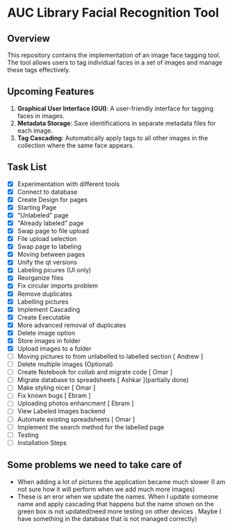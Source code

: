 # AUC Library Facial Recognition Tool

## Overview

This repository contains the implementation of an image face tagging tool. The tool allows users to tag individual faces in a set of images and manage these tags effectively.

## Upcoming Features

1. **Graphical User Interface (GUI)**: A user-friendly interface for tagging faces in images.
2. **Metadata Storage**: Save identifications in separate metadata files for each image.
3. **Tag Cascading**: Automatically apply tags to all other images in the collection where the same face appears.

## Task List

- [x] Experimentation with different tools
- [x] Connect to database
- [x] Create Design for pages
- [x] Starting Page
- [x] "Unlabeled" page
- [x] "Already labeled" page
- [x] Swap page to file upload
- [x] File upload selection
- [x] Swap page to labeling
- [x] Moving between pages
- [x] Unify the qt versions
- [x] Labeling picures (UI only)
- [x] Reorganize files
- [x] Fix circular imports problem
- [x] Remove duplicates
- [x] Labelling pictures
- [x] Implement Cascading
- [x] Create Executable
- [x] More advanced removal of duplicates
- [x] Delete image option
- [x] Store images in folder
- [x] Upload images to a folder
- [ ] Moving pictures to from unlabelled to labelled section [ Andrew ]
- [ ] Delete multiple images (Optional)
- [ ] Create Notebook for collab and migrate code [ Omar ]
- [ ] Migrate database to spreadsheets [ Ashkar ](partially done)
- [ ]  Make styling nicer [ Omar ]
- [ ] Fix known bugs [ Ebram ]
- [ ] Uploading photos enhancment [ Ebram ]
- [ ] View Labeled Images backend
- [ ] Automate existing spreadsheets [ Omar ]
- [ ] Implement the search method for the labelled page 
- [ ] Testing
- [ ] Installation Steps
## Some problems we need to take care of 

- When adding a lot of pictures the application became much slower (I am not sure how it will perform when we add much more images)
- These is an eror when we update the names. When I update someone name and apply cascading that happens but the name shown on the green box is not updated(need more testing on other devices . Maybe I have something in the database that is not managed correctly)
